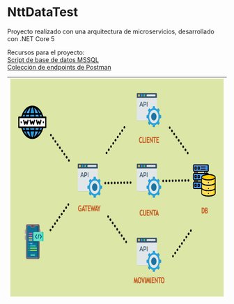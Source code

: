 # NttDataTest

Proyecto realizado con una arquitectura de microservicios, desarrollado con .NET Core 5

Recursos para el proyecto:<br />
[Script de base de datos MSSQL](https://drive.google.com/file/d/1oFxYOF8GFuO5_TJ2cG87ZgkqFi9TCIRB/view?usp=sharing)<br />
[Colección de endpoints de Postman](https://drive.google.com/file/d/13jH3zeie2BWln8oKZwvm9H7r3R-Tsjcz/view?usp=sharing)

| <img src="https://raw.githubusercontent.com/MarkosDfz/NttDataTest/master/resources/arquitectura.jpg" height="500"/> |
|--|
